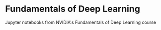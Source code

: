 # Fundamentals of Deep Learning

Jupyter notebooks from NVIDIA's Fundamentals of Deep Learning course
